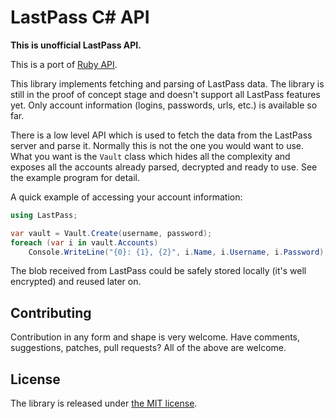 LastPass C# API
===============

**This is unofficial LastPass API.**

This is a port of [Ruby API](https://github.com/detunized/lastpass-ruby).

This library implements fetching and parsing of LastPass data.  The library is
still in the proof of concept stage and doesn't support all LastPass features
yet.  Only account information (logins, passwords, urls, etc.) is available so
far.

There is a low level API which is used to fetch the data from the LastPass
server and parse it. Normally this is not the one you would want to use. What
you want is the `Vault` class which hides all the complexity and exposes all
the accounts already parsed, decrypted and ready to use. See the example
program for detail.

A quick example of accessing your account information:

```csharp
using LastPass;

var vault = Vault.Create(username, password);
foreach (var i in vault.Accounts)
    Console.WriteLine("{0}: {1}, {2}", i.Name, i.Username, i.Password);
```

The blob received from LastPass could be safely stored locally (it's well
encrypted) and reused later on.


Contributing
------------

Contribution in any form and shape is very welcome.  Have comments,
suggestions, patches, pull requests?  All of the above are welcome.


License
-------

The library is released under [the MIT
license](http://www.opensource.org/licenses/mit-license.php).
